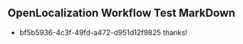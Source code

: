 ## OpenLocalization Workflow Test MarkDown
* bf5b5936-4c3f-49fd-a472-d951d12f9825 thanks!

<!--HONumber=Jul16_HO3-->


